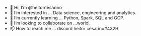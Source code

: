 - 👋 Hi, I’m @heitorcesarino
- 👀 I’m interested in ... Data science, engineering and analytics.
- 🌱 I’m currently learning ... Python, Spark, SQL and GCP.
- 💞️ I’m looking to collaborate on ...world.
- 📫 How to reach me ... discord heitor cesarino#4329

<!---
heitorcesarino/heitorcesarino is a ✨ special ✨ repository because its `README.md` (this file) appears on your GitHub profile.
You can click the Preview link to take a look at your changes.
--->
